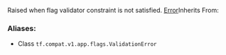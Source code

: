 
Raised when flag validator constraint is not satisfied.
[Error](https://www.tensorflow.org/api_docs/python/tf/compat/v1/flags/Error)Inherits From: 

### Aliases:
- Class `tf.compat.v1.app.flags.ValidationError`
